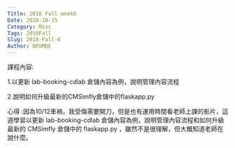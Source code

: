 ```yaml
---
Title: 2018 Fall week6
Date: 2018-10-15
Category: Misc
Tags: 2018Fall
Slug: 2018-Fall-6
Author: NFUMDE
---
```

課程內容:

1.以更新 lab-booking-cdlab 倉儲內容為例，說明管理內容流程

2.說明如何升級最新的CMSimfly倉儲中的flaskapp.py

心得 :因為10/12車禍，我受傷需要開刀，但是也有運用時間看老師上課的影片，這週學習以更新 lab-booking-cdlab 倉儲內容為例，說明管理內容流程和如何升級最新的 CMSimfly 倉儲中的 flaskapp.py ，雖然不是很理解，但大概知道老師在說什麼。


